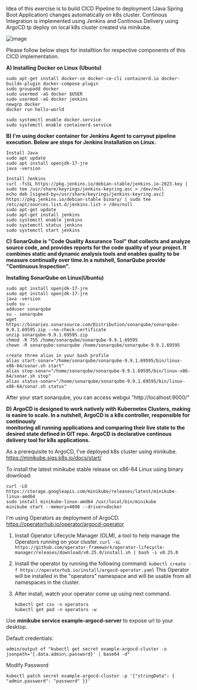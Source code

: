 Idea of this exercise is to build CICD Pipeline to deployment (Java Spring Boot Application) changes automatically on k8s cluster.
Continous Integration is implemented using Jenkins and Continous Delivery using ArgoCD tp deploy on local k8s cluster created via minikube.

![image](https://github.com/devopsjourney23/spring-boot-app/assets/142556153/c40fc189-7b7c-453b-ad53-3c43315d86d4)


Please follow below steps for installtion for respective components of this CICD implementation.

**A) **Installing Docker on Linux (Ubuntu)****
   ```
   sudo apt-get install docker-ce docker-ce-cli containerd.io docker-buildx-plugin docker-compose-plugin
   sudo groupadd docker
   sudo usermod -aG docker $USER
   sudo usermod -aG docker jenkins
   newgrp docker
   docker run hello-world

   sudo systemctl enable docker.service
   sudo systemctl enable containerd.service
   ```

**B) **I'm using docker container for Jenkins Agent to carryout pipeline execution. Below are steps for Jenkins Installation on Linux.****
   ```
   Install Java 
   sudo apt update
   sudo apt install openjdk-17-jre
   java -version

   Install Jenkins
   curl -fsSL https://pkg.jenkins.io/debian-stable/jenkins.io-2023.key | sudo tee /usr/share/keyrings/jenkins-keyring.asc > /dev/null
   echo deb [signed-by=/usr/share/keyrings/jenkins-keyring.asc] https://pkg.jenkins.io/debian-stable binary/ | sudo tee /etc/apt/sources.list.d/jenkins.list > /dev/null
   sudo apt-get update
   sudo apt-get install jenkins
   sudo systemctl enable jenkins
   sudo systemctl status jenkins
   sudo systemctl start jenkins
   ```

**C) SonarQube is "Code Quality Assurance Tool" that collects and analyze source code, and provides reports for the code quality of your project.
   It combines static and dynamic analysis tools and enables quality to be measure continually over time.In a nutshell, SonarQube provide "Continuous Inspection".**
    
   **Installing SonarQube on Linux(Ubuntu)**
   ```
   sudo apt install openjdk-17-jre
   sudo apt install openjdk-17-jre
   java -version
   sudo su - 
   adduser sonarqube
   su - sonarqube
   wget https://binaries.sonarsource.com/Distribution/sonarqube/sonarqube-9.9.1.69595.zip --no-check-certificate
   unzip sonarqube-9.9.1.69595.zip
   chmod -R 755 /home/sonarqube/sonarqube-9.9.1.69595
   chown -R sonarqube:sonarqube /home/sonarqube/sonarqube-9.9.1.69595

   create three alias in your bash profile
   alias start-sonar="/home/sonarqube/sonarqube-9.9.1.69595/bin/linux-x86-64/sonar.sh start"
   alias stop-sonar="/home/sonarqube/sonarqube-9.9.1.69595/bin/linux-x86-64/sonar.sh stop"
   alias status-sonar="/home/sonarqube/sonarqube-9.9.1.69595/bin/linux-x86-64/sonar.sh status"
   ```

   After your start sonarqube, you can access webgui "http://localhost:9000/"

**D) ArgoCD is designed to work natively with Kubernetes Clusters, making is easire to scale. In a nutshell, ArgoCD is a k8s controller, responsible for continously    
   monitoring all running applications and comparing their live state to the desired state defined in GIT repo. ArgoCD is declarative continous delivery tool for k8s applications.**

   As a prerequisite to ArgoCD, I've deployed k8s cluster using minikube.
   https://minikube.sigs.k8s.io/docs/start/

   To install the latest minikube stable release on x86-64 Linux using binary download:
   ```
   curl -LO https://storage.googleapis.com/minikube/releases/latest/minikube-linux-amd64
   sudo install minikube-linux-amd64 /usr/local/bin/minikube
   minikube start --memory=4098 --driver=docker
   ```

   I'm using Operators as deployment of ArgoCD.
   https://operatorhub.io/operator/argocd-operator

   1. Install Operator Lifecycle Manager (OLM), a tool to help manage the Operators running on your cluster.
   ```curl -sL https://github.com/operator-framework/operator-lifecycle-manager/releases/download/v0.25.0/install.sh | bash -s v0.25.0```

   2. Install the operator by running the following command:
   ```kubectl create -f https://operatorhub.io/install/argocd-operator.yaml```
   This Operator will be installed in the "operators" namespace and will be usable from all namespaces in the cluster.

   3. After install, watch your operator come up using next command.
      ```
      kubectl get csv -n operators
      kubectl get pod -n operators -w
      ```

   Use **minikube service example-argocd-server** to expose url to your desktop.
   
   Default credentials:
   ```
   admin/output of "kubectl get secret example-argocd-cluster -o jsonpath='{.data.admin\.password}' | base64 -d"
   ```
   
   Modify Password
   ```
   kubectl patch secret example-argocd-cluster -p '{"stringData": { "admin.password": "password" }}'
   ```
    
